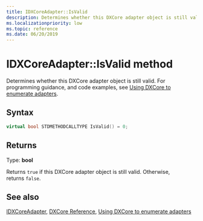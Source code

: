 ```yaml
---
title: IDXCoreAdapter::IsValid
description: Determines whether this DXCore adapter object is still valid.
ms.localizationpriority: low
ms.topic: reference
ms.date: 06/20/2019
---
```


# IDXCoreAdapter::IsValid method

Determines whether this DXCore adapter object is still valid. For programming guidance, and code examples, see [Using DXCore to enumerate adapters](/windows/win32/dxcore/dxcore-enum-adapters).

## Syntax

```cpp
virtual bool STDMETHODCALLTYPE IsValid() = 0;
```

## Returns

Type: **bool**

Returns `true` if this DXCore adapter object is still valid. Otherwise, returns `false`.

## See also

[IDXCoreAdapter](/windows/win32/dxcore/dxcore_interface/nn-dxcore_interface-idxcoreadapter), [DXCore Reference](/windows/win32/dxcore/dxcore-reference), [Using DXCore to enumerate adapters](/windows/win32/dxcore/dxcore-enum-adapters)
